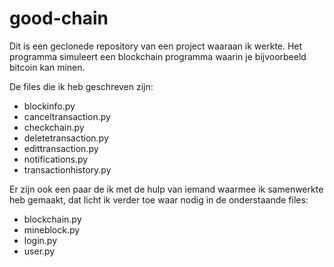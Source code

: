 # good-chain

Dit is een geclonede repository van een project waaraan ik werkte. Het programma simuleert een blockchain programma waarin je bijvoorbeeld bitcoin kan minen.

De files die ik heb geschreven zijn:
- blockinfo.py
- canceltransaction.py
- checkchain.py
- deletetransaction.py
- edittransaction.py
- notifications.py
- transactionhistory.py

Er zijn ook een paar de ik met de hulp van iemand waarmee ik samenwerkte heb gemaakt, dat licht ik verder toe waar nodig in de onderstaande files:
- blockchain.py
- mineblock.py
- login.py
- user.py
